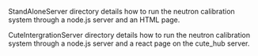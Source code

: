StandAloneServer directory details how to run the neutron calibration system through a node.js server and an HTML page.

CuteIntergrationServer directory details how to run the neutron calibration system through a node.js server and a react page on the cute_hub server.

